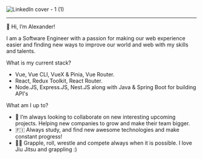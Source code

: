 ![LinkedIn cover - 1 (1)](https://user-images.githubusercontent.com/76010869/220529401-7994369b-ca11-4b82-b9db-e05a53d90dc0.png)
<hr>

👋 Hi, I’m Alexander!


I am a Software Engineer with a passion for making our web experience easier and finding new ways to improve our world and web with my skills and talents.

What is my current stack?

- Vue, Vue CLI, VueX & Pinia, Vue Router. 
- React, Redux Toolkit, React Router.
- Node.JS, Express.JS, Nest.JS along with Java & Spring Boot for building API's

What am I up to?

- 🤝 I’m always looking to collaborate on new interesting upcoming projects. Helping new companies to grow and make their team bigger. 
- 🇫🇮 Always study, and find new awesome technologies and make constant progress!
- 🤼‍♂️ Grapple, roll, wrestle and compete always when it is possible. I love Jiu Jitsu and grappling :)


